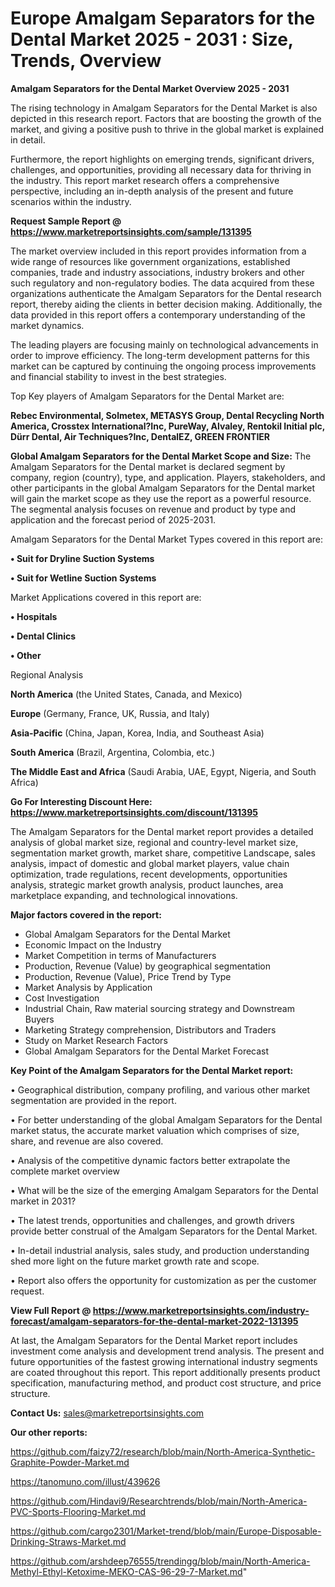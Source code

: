  # Europe Amalgam Separators for the Dental Market 2025 - 2031 : Size, Trends, Overview

<Strong> Amalgam Separators for the Dental Market Overview 2025 - 2031</strong>

The rising technology in Amalgam Separators for the Dental Market is also depicted in this research report. Factors that are boosting the growth of the market, and giving a positive push to thrive in the global market is explained in detail.

Furthermore, the report highlights on emerging trends, significant drivers, challenges, and opportunities, providing all necessary data for thriving in the industry. This report market research offers a comprehensive perspective, including an in-depth analysis of the present and future scenarios within the industry.

<strong>Request Sample Report @ <a href=https://www.marketreportsinsights.com/sample/131395>https://www.marketreportsinsights.com/sample/131395</a></strong>

The market overview included in this report provides information from a wide range of resources like government organizations, established companies, trade and industry associations, industry brokers and other such regulatory and non-regulatory bodies. The data acquired from these organizations authenticate the Amalgam Separators for the Dental research report, thereby aiding the clients in better decision making. Additionally, the data provided in this report offers a contemporary understanding of the market dynamics.

The leading players are focusing mainly on technological advancements in order to improve efficiency. The long-term development patterns for this market can be captured by continuing the ongoing process improvements and financial stability to invest in the best strategies.

Top Key players of Amalgam Separators for the Dental Market are:

<strong>Rebec Environmental, Solmetex, METASYS Group, Dental Recycling North America, Crosstex International?Inc, PureWay, Alvaley, Rentokil Initial plc, Dürr Dental, Air Techniques?Inc, DentalEZ, GREEN FRONTIER</strong>

<strong><b>Global Amalgam Separators for the Dental Market Scope and Size:</b></strong>
The Amalgam Separators for the Dental market is declared segment by company, region (country), type, and application. Players, stakeholders, and other participants in the global Amalgam Separators for the Dental market will gain the market scope as they use the report as a powerful resource. The segmental analysis focuses on revenue and product by type and application and the forecast period of 2025-2031.

Amalgam Separators for the Dental Market Types covered in this report are:

<strong>• Suit for Dryline Suction Systems

• Suit for Wetline Suction Systems</strong>

Market Applications covered in this report are:

<strong>• Hospitals

• Dental Clinics

• Other</strong> 

Regional Analysis

<strong>North America</strong> (the United States, Canada, and Mexico)

<strong>Europe</strong> (Germany, France, UK, Russia, and Italy)

<strong>Asia-Pacific</strong> (China, Japan, Korea, India, and Southeast Asia)

<strong>South America</strong> (Brazil, Argentina, Colombia, etc.)

<strong>The Middle East and Africa</strong> (Saudi Arabia, UAE, Egypt, Nigeria, and South Africa)

<strong>Go For Interesting Discount Here: <a href=https://www.marketreportsinsights.com/discount/131395>https://www.marketreportsinsights.com/discount/131395</a></strong>

The Amalgam Separators for the Dental market report provides a detailed analysis of global market size, regional and country-level market size, segmentation market growth, market share, competitive Landscape, sales analysis, impact of domestic and global market players, value chain optimization, trade regulations, recent developments, opportunities analysis, strategic market growth analysis, product launches, area marketplace expanding, and technological innovations.

<strong><b>Major factors covered in the report:</b></strong>
<ul>
  <li>Global Amalgam Separators for the Dental Market </li>
  <li>Economic Impact on the Industry</li>
  <li>Market Competition in terms of Manufacturers</li>
  <li>Production, Revenue (Value) by geographical segmentation</li>
  <li>Production, Revenue (Value), Price Trend by Type</li>
  <li>Market Analysis by Application</li>
  <li>Cost Investigation</li>
  <li>Industrial Chain, Raw material sourcing strategy and Downstream Buyers</li>
  <li>Marketing Strategy comprehension, Distributors and Traders</li>
  <li>Study on Market Research Factors</li>
  <li>Global Amalgam Separators for the Dental Market Forecast</li>
</ul>

<strong><b>Key Point of the Amalgam Separators for the Dental Market report:</b></strong>

• Geographical distribution, company profiling, and various other market segmentation are provided in the report.

• For better understanding of the global Amalgam Separators for the Dental market status, the accurate market valuation which comprises of size, share, and revenue are also covered.

• Analysis of the competitive dynamic factors better extrapolate the complete market overview

• What will be the size of the emerging Amalgam Separators for the Dental market in 2031?

• The latest trends, opportunities and challenges, and growth drivers provide better construal of the Amalgam Separators for the Dental Market.

• In-detail industrial analysis, sales study, and production understanding shed more light on the future market growth rate and scope.

• Report also offers the opportunity for customization as per the customer request.

<strong><b>View Full Report @ <a href=https://www.marketreportsinsights.com/industry-forecast/amalgam-separators-for-the-dental-market-2022-131395>https://www.marketreportsinsights.com/industry-forecast/amalgam-separators-for-the-dental-market-2022-131395</a></b></strong>


At last, the Amalgam Separators for the Dental Market report includes investment come analysis and development trend analysis. The present and future opportunities of the fastest growing international industry segments are coated throughout this report. This report additionally presents product specification, manufacturing method, and product cost structure, and price structure.

<strong>Contact Us:</strong>
sales@marketreportsinsights.com

<strong>Our other reports:</strong>

<a href=https://github.com/faizy72/research/blob/main/North-America-Synthetic-Graphite-Powder-Market.md>https://github.com/faizy72/research/blob/main/North-America-Synthetic-Graphite-Powder-Market.md</a>

<a href=https://tanomuno.com/illust/439626>https://tanomuno.com/illust/439626</a>

<a href=https://github.com/Hindavi9/Researchtrends/blob/main/North-America-PVC-Sports-Flooring-Market.md>https://github.com/Hindavi9/Researchtrends/blob/main/North-America-PVC-Sports-Flooring-Market.md</a>

<a href=https://github.com/cargo2301/Market-trend/blob/main/Europe-Disposable-Drinking-Straws-Market.md>https://github.com/cargo2301/Market-trend/blob/main/Europe-Disposable-Drinking-Straws-Market.md</a>

<a href=https://github.com/arshdeep76555/trendingg/blob/main/North-America-Methyl-Ethyl-Ketoxime-MEKO-CAS-96-29-7-Market.md>https://github.com/arshdeep76555/trendingg/blob/main/North-America-Methyl-Ethyl-Ketoxime-MEKO-CAS-96-29-7-Market.md</a>"
